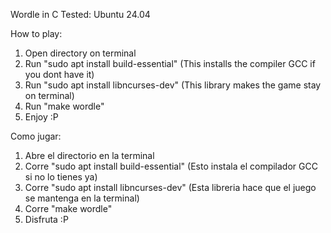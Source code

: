 Wordle in C
Tested: Ubuntu 24.04

How to play:
 1. Open directory on terminal
 2. Run "sudo apt install build-essential" (This installs the compiler GCC if you dont have it)
 3. Run "sudo apt install libncurses-dev" (This library makes the game stay on terminal)
 4. Run "make wordle"
 5. Enjoy :P

Como jugar: 
  1. Abre el directorio en la terminal
  2. Corre "sudo apt install build-essential" (Esto instala el compilador GCC si no lo tienes ya)
  3. Corre "sudo apt install libncurses-dev" (Esta libreria hace que el juego se mantenga en la terminal)
  4. Corre "make wordle"
  5. Disfruta :P
